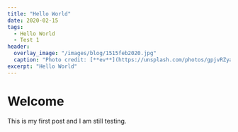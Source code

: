 ```yaml
---
title: "Hello World"
date: 2020-02-15
tags:
  - Hello World
  - Test 1
header:
  overlay_image: "/images/blog/1515feb2020.jpg"
  caption: "Photo credit: [**ev**](https://unsplash.com/photos/gpjvRZyavZc)"
excerpt: "Hello World"
---
```


# Welcome

This is my first post and I am still testing.
